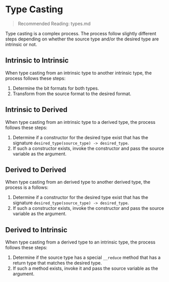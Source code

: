 # Type Casting

> Recommended Reading: types.md

Type casting is a complex process. The process follow slightly different steps depending on whether the source type and/or the desired type are intrinsic or not.

## Intrinsic to Intrinsic

When type casting from an intrinsic type to another intrinsic type, the process follows these steps:

1. Determine the bit formats for both types.
2. Transform from the source format to the desired format.

## Intrinsic to Derived

When type casting from an intrinsic type to a derived type, the process follows these steps:

1. Determine if a constructor for the desired type exist that has the signature `desired_type(source_type) -> desired_type`.
2. If such a constructor exists, invoke the constructor and pass the source variable as the argument.

## Derived to Derived

When type casting from an derived type to another derived type, the process is a follows:

1. Determine if a constructor for the desired type exist that has the signature `desired_type(source_type) -> desired_type`.
2. If such a constructor exists, invoke the constructor and pass the source variable as the argument.

## Derived to Intrinsic

When type casting from a derived type to an intrinsic type, the process follows these steps:

1. Determine if the source type has a special `__reduce` method that has a return type that matches the desired type.
2. If such a method exists, invoke it and pass the source variable as the argument.
